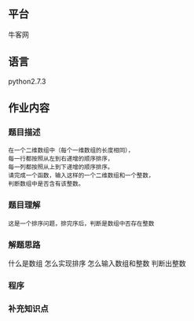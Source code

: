 ## 平台
牛客网

## 语言
python2.7.3

## 作业内容

### 题目描述
    在一个二维数组中（每个一维数组的长度相同），
    每一行都按照从左到右递增的顺序排序，
    每一列都按照从上到下递增的顺序排序。
    请完成一个函数，输入这样的一个二维数组和一个整数，
    判断数组中是否含有该整数。

### 题目理解
    这是一个排序问题，排完序后，判断是数组中否存在整数

### 解题思路
什么是数组
怎么实现排序
怎么输入数组和整数
判断出整数

### 程序


### 补充知识点